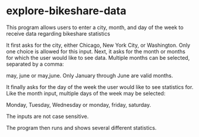 # explore-bikeshare-data

This program allows users to enter a city, month, and day of the week to receive data regarding bikeshare statistics

It first asks for the city, either Chicago, New York City, or Washington. Only one choice is allowed for this input.
Next, it asks for the month or months for which the user would like to see data. Multiple months can be selected, separated by a comma:

may, june or may,june. Only January through June are valid months.

It finally asks for the day of the week the user would like to see statistics for. Like the month input, multiple days of the week may be selected:

Monday, Tuesday, Wednesday   or  monday, friday, saturday.

The inputs are not case sensitive.

The program then runs and shows several different statistics.